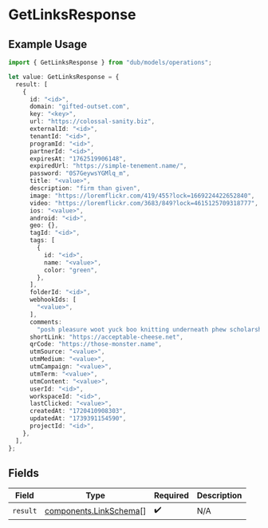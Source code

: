 # GetLinksResponse

## Example Usage

```typescript
import { GetLinksResponse } from "dub/models/operations";

let value: GetLinksResponse = {
  result: [
    {
      id: "<id>",
      domain: "gifted-outset.com",
      key: "<key>",
      url: "https://colossal-sanity.biz",
      externalId: "<id>",
      tenantId: "<id>",
      programId: "<id>",
      partnerId: "<id>",
      expiresAt: "1762519906148",
      expiredUrl: "https://simple-tenement.name/",
      password: "0S7GeywsYGMlq_m",
      title: "<value>",
      description: "firm than given",
      image: "https://loremflickr.com/419/455?lock=1669224422652840",
      video: "https://loremflickr.com/3683/849?lock=4615125709318777",
      ios: "<value>",
      android: "<id>",
      geo: {},
      tagId: "<id>",
      tags: [
        {
          id: "<id>",
          name: "<value>",
          color: "green",
        },
      ],
      folderId: "<id>",
      webhookIds: [
        "<value>",
      ],
      comments:
        "posh pleasure woot yuck boo knitting underneath phew scholarship what shabby bloom blah along eek",
      shortLink: "https://acceptable-cheese.net",
      qrCode: "https://those-monster.name",
      utmSource: "<value>",
      utmMedium: "<value>",
      utmCampaign: "<value>",
      utmTerm: "<value>",
      utmContent: "<value>",
      userId: "<id>",
      workspaceId: "<id>",
      lastClicked: "<value>",
      createdAt: "1720410908303",
      updatedAt: "1739391154590",
      projectId: "<id>",
    },
  ],
};
```

## Fields

| Field                                                            | Type                                                             | Required                                                         | Description                                                      |
| ---------------------------------------------------------------- | ---------------------------------------------------------------- | ---------------------------------------------------------------- | ---------------------------------------------------------------- |
| `result`                                                         | [components.LinkSchema](../../models/components/linkschema.md)[] | :heavy_check_mark:                                               | N/A                                                              |